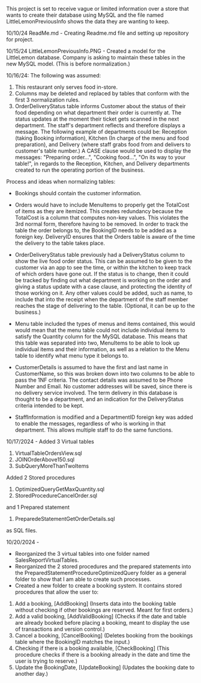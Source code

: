 This project is set to receive vague or limited information over a store that wants to create their database using MySQL and the file named LittleLemonPreviousInfo shows the data they are wanting to keep.

10/10/24 ReadMe.md - Creating Readme.md file and setting up repository for project.

10/15/24 LittleLemonPreviousInfo.PNG - Created a model for the LittleLemon database. Company is asking to maintain these tables in the new MySQL model. (This is before normalization.)

10/16/24:
The following was assumed:
1. This restaurant only serves food in-store. 
2. Columns may be deleted and replaced by tables that conform with the first 3 normalization rules.
3. OrderDeliveryStatus table informs Customer about the status of their food depending on what department their order is currently at. The status updates at the moment their ticket gets scanned in the next department. The staff's department reflects and therefore displays a message. The following example of departments could be: Reception (taking Booking information), Kitchen (In charge of the menu and food preparation), and Delivery (where staff grabs food from and delivers to customer's table number.) A CASE clause would be used to display the messages: "Preparing order...", "Cooking food...", "On its way to your table!", in regards to the Reception, Kitchen, and Delivery departments created to run the operating portion of the business.  

Process and ideas when normalizing tables:
- Bookings should contain the customer information.

- Orders would have to include MenuItems to properly get the TotalCost of items as they are itemized. This creates redundancy because the TotalCost is a column that computes non-key values. This violates the 3rd normal form, therefore having to be removed. In order to track the table the order belongs to, the BookingID needs to be added as a foreign key. DeliveryID ensures that the Orders table is aware of the time the delivery to the table takes place. 

- OrderDeliveryStatus table previously had a DeliveryStatus column to show the live food order status. This can be assumed to be given to the customer via an app to see the time, or within the kitchen to keep track of which orders have gone out. If the status is to change, then it could be tracked by finding out what department is working on the order and giving a status update with a case clause, and protecting the identity of those working on it. Any other values could be added, such as name, to include that into the receipt when the department of the staff member reaches the stage of delivering to the table. (Optional, it can be up to the business.)

- Menu table included the types of menus and items contained, this would would mean that the menu table could not include individual items to satisfy the Quantity column for the MySQL database. This means that this table was separated into two, MenuItems to be able to look up individual items and their information, as well as a relation to the Menu table to identify what menu type it belongs to.

- CustomerDetails is assumed to have the first and last name in CustomerName, so this was broken down into two columns to be able to pass the 1NF criteria. The contact details was assumed to be Phone Number and Email. No customer addresses will be saved, since there is no delivery service involved. The term delivery in this database is thought to be a department, and an indication for the DeliveryStatus criteria intended to be kept.

- StaffInformation is modified and a DepartmentID foreign key was added to enable the messages, regardless of who is working in that department. This allows multiple staff to do the same functions.

10/17/2024 - 
Added 3 Virtual tables
1. VirtualTableOrdersView.sql
2. JOINOrderAbove150.sql
3. SubQueryMoreThanTwoItems

Added 2 Stored procedures
1. OptimizedQueryGetMaxQuantity.sql
2. StoredProcedureCancelOrder.sql

and 1 Prepared statement
1. PreparedeStatementGetOrderDetails.sql 

as SQL files.

10/20/2024 -
- Reorganized the 3 virtual tables into one folder named SalesReportVirtualTables.
- Reorganized the 2 stored procedures and the prepared statements into the PreparedStatementProcedureOptimizedQuery folder as a general folder to show that I am able to create such processes.
- Created a new folder to create a booking system. It contains stored procedures that allow the user to: 
1. Add a booking, [AddBooking] (Inserts data into the booking table without checking if other bookings are reserved. Meant for first orders.)
2. Add a valid booking, [AddValidBooking] (Checks if the date and table are already booked before placing a booking, meant to display the use of transactions and version control.) 
3. Cancel a booking, [CancelBooking] (Deletes booking from the bookings table where the BookingID matches the input.)
4. Checking if there is a booking available, [CheckBooking] (This procedure checks if there is a booking already in the date and time the user is trying to reserve.)
5. Update the BookingDate, [UpdateBooking] (Updates the booking date to another day.)
